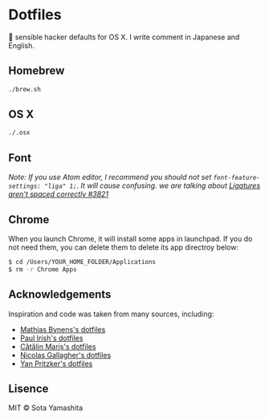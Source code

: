 # Dotfiles

:wrench: sensible hacker defaults for OS X. I write comment in Japanese and English.

## Homebrew

```bash
./brew.sh
```

## OS X

```bash
./.osx
```

## Font

_Note: If you use Atom editor, I recommend you should not set `font-feature-settings: "liga" 1;`. It will cause confusing. we are talking about [Ligatures aren't spaced correctly #3821](https://github.com/atom/atom/issues/3821)_

## Chrome

When you launch Chrome, it will install some apps in launchpad. If you do not need them, you can delete them to delete its app directroy below:

```bash
$ cd /Users/YOUR_HOME_FOLDER/Applications
$ rm -r Chrome Apps
```

## Acknowledgements

Inspiration and code was taken from many sources, including:

* [Mathias Bynens's dotfiles](https://github.com/mathiasbynens/dotfiles)
* [Paul Irish's dotfiles](https://github.com/paulirish/dotfiles)
* [Cătălin Mariș's dotfiles](https://github.com/alrra/dotfiles/)
* [Nicolas Gallagher's dotfiles](https://github.com/necolas/dotfiles)
* [Yan Pritzker's dotfiles](https://github.com/skwp/dotfiles/tree/e2f73a0d023400af0ca996737adabff7004aed25)

## Lisence

MIT © Sota Yamashita
